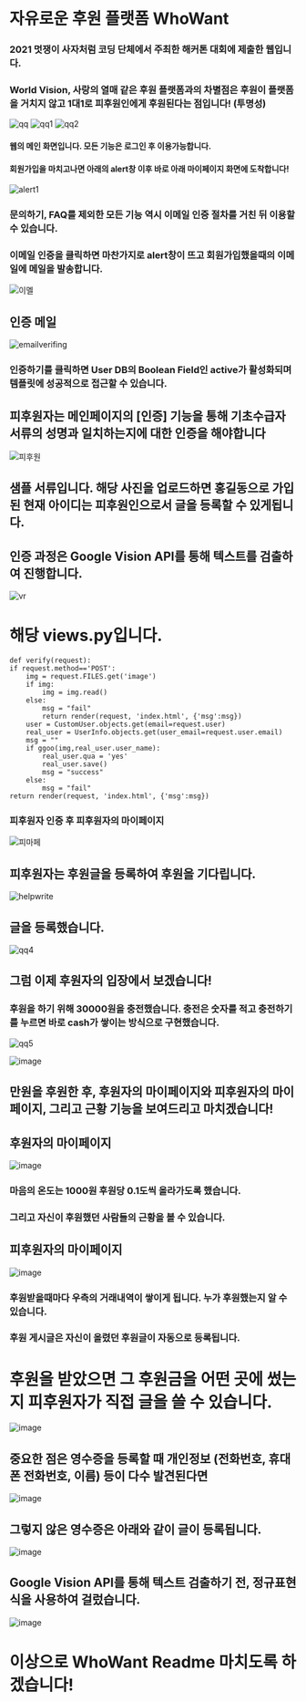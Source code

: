 # 자유로운 후원 플랫폼 WhoWant
### 2021 멋쟁이 사자처럼 코딩 단체에서 주최한 해커톤 대회에 제출한 웹입니다.
### World Vision, 사랑의 열매 같은 후원 플랫폼과의 차별점은 후원이 플랫폼을 거치지 않고 1대1로 피후원인에게 후원된다는 점입니다! (투명성)
![qq](https://user-images.githubusercontent.com/58176152/130022753-9caa1ee0-7d84-4f56-a9b4-616c71eaaf85.png)
![qq1](https://user-images.githubusercontent.com/58176152/130023027-b5e3360c-78cd-479d-9484-492c0f165e22.png)
![qq2](https://user-images.githubusercontent.com/58176152/130023036-a918dcce-51b8-4263-909f-778fb88b8df6.png)
#### 웹의 메인 화면입니다. 모든 기능은 로그인 후 이용가능합니다.
#### 회원가입을 마치고나면 아래의 alert창 이후 바로 아래 마이페이지 화면에 도착합니다!
![alert1](https://user-images.githubusercontent.com/58176152/130024388-7698533e-c12f-4346-8d55-c7f7dc772971.png)
### 문의하기, FAQ를 제외한 모든 기능 역시 이메일 인증 절차를 거친 뒤 이용할 수 있습니다.
### 이메일 인증을 클릭하면 마찬가지로 alert창이 뜨고 회원가입했을때의 이메일에 메일을 발송합니다.
![이멜](https://user-images.githubusercontent.com/58176152/130024085-e56febe7-6eeb-4786-8479-bc95d2eab3d2.png)
## 인증 메일
![emailverifing](https://user-images.githubusercontent.com/58176152/130024962-43dcf125-c11f-471a-8b16-b88051077236.png)
### 인증하기를 클릭하면 User DB의 Boolean Field인 active가 활성화되며 템플릿에 성공적으로 접근할 수 있습니다.
## 피후원자는 메인페이지의 [인증] 기능을 통해 기초수급자 서류의 성명과 일치하는지에 대한 인증을 해야합니다
![피후원](https://user-images.githubusercontent.com/58176152/130026015-cbe46921-1d6b-4e42-a5b4-f7d67c42344e.png)
## 샘플 서류입니다. 해당 사진을 업로드하면 홍길동으로 가입된 현재 아이디는 피후원인으로서 글을 등록할 수 있게됩니다.
## 인증 과정은 Google Vision API를 통해 텍스트를 검출하여 진행합니다.
![vr](https://user-images.githubusercontent.com/58176152/130026100-6137ee56-7ba8-45eb-a55b-639761fe03e1.jpg)
# 해당 views.py입니다.
    def verify(request):
    if request.method=='POST':
        img = request.FILES.get('image')
        if img:
            img = img.read()
        else:
            msg = "fail"
            return render(request, 'index.html', {'msg':msg})
        user = CustomUser.objects.get(email=request.user)
        real_user = UserInfo.objects.get(user_email=request.user.email)
        msg = ""
        if ggoo(img,real_user.user_name):
            real_user.qua = 'yes'
            real_user.save()
            msg = "success"
        else:
            msg = "fail"
    return render(request, 'index.html', {'msg':msg})

### 피후원자 인증 후 피후원자의 마이페이지
![피마페](https://user-images.githubusercontent.com/58176152/130031605-b56ed171-b63b-4377-a1b2-84b06d4fd09e.png)

## 피후원자는 후원글을 등록하여 후원을 기다립니다.
![helpwrite](https://user-images.githubusercontent.com/58176152/130031822-0e186c32-d572-42e8-ba37-800dd7502863.png)
## 글을 등록했습니다.
![qq4](https://user-images.githubusercontent.com/58176152/130032373-155e59e9-9ee6-4b74-a8cc-761d777a0493.png)

## 그럼 이제 후원자의 입장에서 보겠습니다!
### 후원을 하기 위해 30000원을 충전했습니다. 충전은 숫자를 적고 충전하기를 누르면 바로 cash가 쌓이는 방식으로 구현했습니다.
![qq5](https://user-images.githubusercontent.com/58176152/130032618-2f32d0bb-850e-4196-8c29-3289c9fbb803.png)

![image](https://user-images.githubusercontent.com/58176152/130033167-d42a4075-b394-40bf-b976-22341ae6071d.png)
## 만원을 후원한 후, 후원자의 마이페이지와 피후원자의 마이페이지, 그리고 근황 기능을 보여드리고 마치겠습니다!

## 후원자의 마이페이지
![image](https://user-images.githubusercontent.com/58176152/130033370-dd74300e-c3f1-4699-8bf5-3049b3ced15c.png)
### 마음의 온도는 1000원 후원당 0.1도씩 올라가도록 했습니다.
### 그리고 자신이 후원했던 사람들의 근황을 볼 수 있습니다.

## 피후원자의 마이페이지
![image](https://user-images.githubusercontent.com/58176152/130033746-bec8e7fb-a972-4817-a419-d0243b8d3d5a.png)
### 후원받을때마다 우측의 거래내역이 쌓이게 됩니다. 누가 후원했는지 알 수 있습니다.
### 후원 게시글은 자신이 올렸던 후원글이 자동으로 등록됩니다.

# 후원을 받았으면 그 후원금을 어떤 곳에 썼는지 피후원자가 직접 글을 쓸 수 있습니다.
![image](https://user-images.githubusercontent.com/58176152/130034382-25747b40-bb56-4654-b215-2ea25e13753b.png)
## 중요한 점은 영수증을 등록할 때 개인정보 (전화번호, 휴대폰 전화번호, 이름) 등이 다수 발견된다면 
![image](https://user-images.githubusercontent.com/58176152/130034813-b8bc9a66-1b0e-4007-871a-3bc0dfe25a11.png)
## 그렇지 않은 영수증은 아래와 같이 글이 등록됩니다.
![image](https://user-images.githubusercontent.com/58176152/130035029-82f722eb-a936-4365-8dc6-54ab0d39f61c.png)

## Google Vision API를 통해 텍스트 검출하기 전, 정규표현식을 사용하여 걸렀습니다.
![image](https://user-images.githubusercontent.com/58176152/130035427-1a79da6d-823e-4b02-8e0d-6928ef010ed7.png)

# 이상으로 WhoWant Readme 마치도록 하겠습니다!
